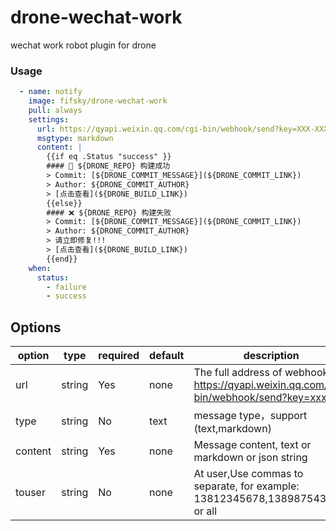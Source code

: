 # drone-wechat-work

wechat work robot plugin for drone

### Usage

```yaml
  - name: notify
    image: fifsky/drone-wechat-work
    pull: always
    settings:
      url: https://qyapi.weixin.qq.com/cgi-bin/webhook/send?key=XXX-XXXX-XXX-XXXXX
      msgtype: markdown
      content: |
        {{if eq .Status "success" }}
        #### 🎉 ${DRONE_REPO} 构建成功
        > Commit: [${DRONE_COMMIT_MESSAGE}](${DRONE_COMMIT_LINK})
        > Author: ${DRONE_COMMIT_AUTHOR}
        > [点击查看](${DRONE_BUILD_LINK})
        {{else}}
        #### ❌ ${DRONE_REPO} 构建失败
        > Commit: [${DRONE_COMMIT_MESSAGE}](${DRONE_COMMIT_LINK})
        > Author: ${DRONE_COMMIT_AUTHOR}
        > 请立即修复!!!
        > [点击查看](${DRONE_BUILD_LINK})
        {{end}}
    when:
      status:
        - failure
        - success
```



## Options

| option | type | required | default | description |
| --- | --- | --- | --- | --- |
| url | string | Yes | none | The full address of webhook: https://qyapi.weixin.qq.com/cgi-bin/webhook/send?key=xxxxxx |
| type | string | No | text | message type，support (text,markdown) |
| content | string | Yes | none |  Message content, text or markdown or json string |
| touser | string | No | none | At user,Use commas to separate, for example: 13812345678,13898754321 or all |
